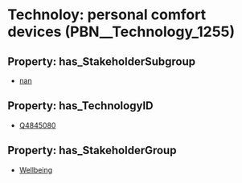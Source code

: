 # Technoloy: __personal comfort devices__ (PBN__Technology_1255)

## Property: has_StakeholderSubgroup

* [nan](PBN__TechSubgroup_7)

## Property: has_TechnologyID

* [Q4845080](Q4845080)

## Property: has_StakeholderGroup

* [Wellbeing](PBN__TechGroup_2)

